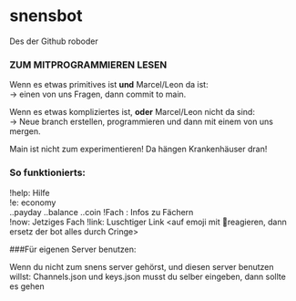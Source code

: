 # snensbot
Des der Github roboder

### ZUM MITPROGRAMMIEREN LESEN

Wenn es etwas primitives ist **und** Marcel/Leon da ist:  
-> einen von uns Fragen, dann commit to main.

Wenn es etwas kompliziertes ist, **oder** Marcel/Leon nicht da sind:  
-> Neue branch erstellen, programmieren und dann mit einem von uns mergen. 

Main ist nicht zum experimentieren! Da hängen Krankenhäuser dran!

### So funktionierts: 

!help: Hilfe  
!e: economy  
    ..payday
    ..balance
    ..coin
!Fach <fach>: Infos zu Fächern  
!now: Jetziges Fach
!link: Luschtiger Link
<auf emoji mit 💩reagieren, dann ersetz der bot alles durch Cringe>
  
###Für eigenen Server benutzen:

Wenn du nicht zum snens server gehörst, und diesen server benutzen willst:
  Channels.json und keys.json musst du selber eingeben, dann sollte es gehen
